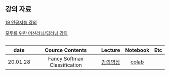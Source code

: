# 
## 강의 자료
[19 인공지능 강의](https://github.com/sejongresearch/2019.Spring.AI)

[모두를 위한 머신러닝/딥러닝 강의](https://hunkim.github.io/ml/)

##
| date | Cource Contents | Lecture | Notebook |  Etc | 
|:---:|:---:|:---:|:---:|:---:| 
| 20.01.28 | Fancy Softmax Classification | [강의영상](https://www.youtube.com/watch?v=E-io76NlsqA&feature=youtu.be) | [colab](https://colab.research.google.com/drive/1Rhd2AQCSbLhAOR3vAZxHLV6kpJvwuxKn) |  |
